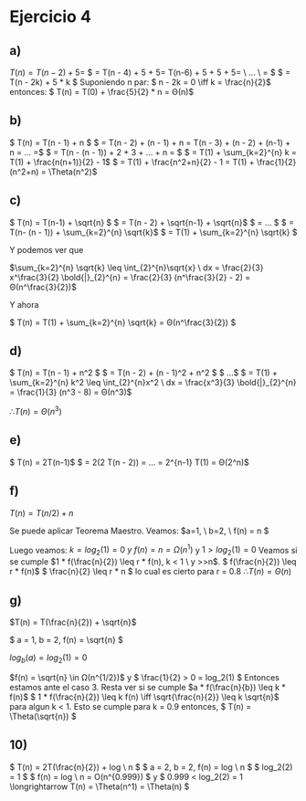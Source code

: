 # Ejercicio 4

## a)

$T(n) = T(n-2)+5 =$
$ = T(n - 4) + 5 + 5= T(n-6) + 5 + 5 + 5= \ ... \ = $
$ = T(n - 2k) + 5 * k  $
Suponiendo n par:
$ n - 2k = 0 \iff k = \frac{n}{2}$
entonces:
    $ T(n) = T(0) + \frac{5}{2} * n = Θ(n)$

## b)

$ T(n) = T(n - 1) + n $
$ = T(n - 2) + (n - 1) + n = T(n - 3) + (n - 2) + (n-1) + n = ... =$
$ = T(n - (n - 1)) + 2 + 3 + ... + n = $
$ = T(1) + \sum_{k=2}^{n} k = T(1) + \frac{n(n+1)}{2} - 1$
$ = T(1) + \frac{n^2+n}{2} - 1 = T(1) + \frac{1}{2}(n^2+n) = \Theta(n^2)$

## c)

$ T(n) = T(n-1) + \sqrt{n} $
$ = T(n - 2) + \sqrt{n-1} + \sqrt{n}$
$ = ... $
$ = T(n- (n - 1)) + \sum_{k=2}^{n} \sqrt{k}$
$ = T(1) + \sum_{k=2}^{n} \sqrt{k} $

Y podemos ver que

$\sum_{k=2}^{n} \sqrt{k} \leq \int_{2}^{n}\sqrt{x} \ dx = \frac{2}{3} x^\frac{3}{2} \bold{|}_{2}^{n} = \frac{2}{3} (n^\frac{3}{2} - 2) = Θ(n^\frac{3}{2})$

Y ahora

$ T(n) = T(1) + \sum_{k=2}^{n} \sqrt{k} = Θ(n^\frac{3}{2}) $

## d)

$ T(n) = T(n - 1) + n^2 $
$ = T(n - 2) + (n - 1)^2 + n^2 $
$ ...$
$ = T(1) + \sum_{k=2}^{n} k^2 \leq \int_{2}^{n}x^2 \ dx = \frac{x^3}{3} \bold{|}_{2}^{n} = \frac{1}{3} (n^3 - 8) = Θ(n^3)$

$∴ T(n) = Θ(n^3)$

## e)

$ T(n) = 2T(n-1)$
$ = 2(2 T(n - 2)) = ... = 2^{n-1} T(1) = Θ(2^n)$

## f)

$T(n) = T(n/2) + n$

Se puede aplicar Teorema Maestro. Veamos:
$a=1, \ b=2, \ f(n) = n $

Luego veamos:
$k = log_2(1) = 0$
$y \ f(n) = n = Ω(n^1)$ y $1 > log_2(1) = 0$
Veamos si se cumple $1 * f(\frac{n}{2}) \leq r * f(n), k < 1 \ y >>n$.
$ f(\frac{n}{2}) \leq r * f(n)$
$ \frac{n}{2} \leq r * n $
lo cual es cierto para r = 0.8
$∴ T(n) = Θ(n)$

## g)

$T(n) = T(\frac{n}{2}) + \sqrt{n}$

$ a = 1, b = 2, f(n) = \sqrt{n} $

$log_b(a) = log_2(1) = 0$

$f(n) = \sqrt{n} \in Ω(n^{1/2})$ y $ \frac{1}{2} > 0 = log_2(1) $
Entonces estamos ante el caso 3. Resta ver si se cumple
$a * f(\frac{n}{b}) \leq k * f(n)$
$ 1 * f(\frac{n}{2}) \leq k f(n) \iff \sqrt{\frac{n}{2}} \leq k \sqrt{n}$ para algun k < 1.
Esto se cumple para k = 0.9 entonces,
$ T(n) = \Theta(\sqrt{n}) $

## 10)

$ T(n) = 2T(\frac{n}{2}) + log \ n $
$ a = 2, b = 2, f(n) = log \ n $
$ log_2(2) = 1 $
$ f(n) = log \ n = O(n^{0.999}) $ y $ 0.999 < log_2(2) = 1 \longrightarrow T(n) = \Theta(n^1) = \Theta(n) $
